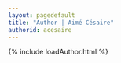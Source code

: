 ```yaml
---
layout: pagedefault
title: "Author | Aimé Césaire"
authorid: acesaire
---
```

{% include loadAuthor.html %}
